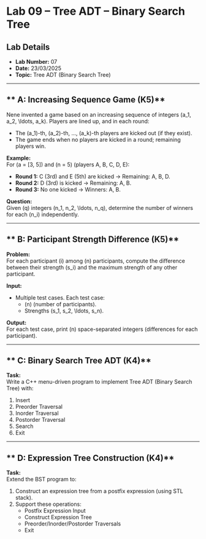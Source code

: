 # Lab 09 – Tree ADT – Binary Search Tree  

## Lab Details
- **Lab Number:** 07
- **Date:** 23/03/2025
- **Topic:** Tree ADT (Binary Search Tree)

---

## ** A: Increasing Sequence Game (K5)**  
Nene invented a game based on an increasing sequence of integers \(a_1, a_2, \ldots, a_k\). Players are lined up, and in each round:  
- The \(a_1\)-th, \(a_2\)-th, ..., \(a_k\)-th players are kicked out (if they exist).  
- The game ends when no players are kicked in a round; remaining players win.  

**Example:**  
For \(a = [3, 5]\) and \(n = 5\) (players A, B, C, D, E):  
- **Round 1:** C (3rd) and E (5th) are kicked → Remaining: A, B, D.  
- **Round 2:** D (3rd) is kicked → Remaining: A, B.  
- **Round 3:** No one kicked → Winners: A, B.  

**Question:**  
Given \(q\) integers \(n_1, n_2, \ldots, n_q\), determine the number of winners for each \(n_i\) independently.  

---

## ** B: Participant Strength Difference (K5)**  
**Problem:**  
For each participant \(i\) among \(n\) participants, compute the difference between their strength \(s_i\) and the maximum strength of any other participant.  

**Input:**  
- Multiple test cases. Each test case:  
  - \(n\) (number of participants).  
  - Strengths \(s_1, s_2, \ldots, s_n\).  

**Output:**  
For each test case, print \(n\) space-separated integers (differences for each participant).  


---

## ** C: Binary Search Tree ADT (K4)**  
**Task:**  
Write a C++ menu-driven program to implement Tree ADT (Binary Search Tree) with:  
1. Insert  
2. Preorder Traversal  
3. Inorder Traversal  
4. Postorder Traversal  
5. Search  
6. Exit  

---

## ** D: Expression Tree Construction (K4)**  
**Task:**  
Extend the BST program to:  
1. Construct an expression tree from a postfix expression (using STL stack).  
2. Support these operations:  
   - Postfix Expression Input  
   - Construct Expression Tree  
   - Preorder/Inorder/Postorder Traversals  
   - Exit  
